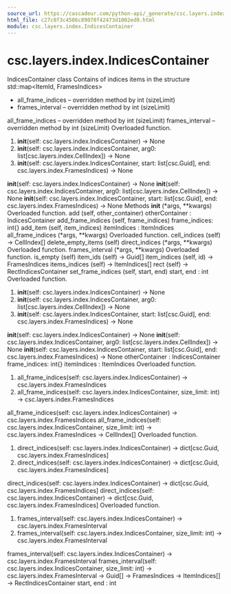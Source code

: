 ```yaml
---
source_url: https://cascadeur.com/python-api/_generate/csc.layers.index.IndicesContainer.html
html_file: c27c8f3c4586c89070f42473d1002ed0.html
module: csc.layers.index.IndicesContainer
---
```


# csc.layers.index.IndicesContainer 

IndicesContainer class Contains of indices items in the structure std::map<ItemId, FramesIndices>
- all_frame_indices – overridden method by int (sizeLimit)
- frames_interval – overridden method by int (sizeLimit)

all_frame_indices – overridden method by int (sizeLimit) frames_interval – overridden method by int (sizeLimit) Overloaded function.
1. __init__(self: csc.layers.index.IndicesContainer) -> None
2. __init__(self: csc.layers.index.IndicesContainer, arg0: list[csc.layers.index.CellIndex]) -> None
3. __init__(self: csc.layers.index.IndicesContainer, start: list[csc.Guid], end: csc.layers.index.FramesIndices) -> None

__init__(self: csc.layers.index.IndicesContainer) -> None __init__(self: csc.layers.index.IndicesContainer, arg0: list[csc.layers.index.CellIndex]) -> None __init__(self: csc.layers.index.IndicesContainer, start: list[csc.Guid], end: csc.layers.index.FramesIndices) -> None Methods __init__ (*args, **kwargs) Overloaded function. add (self, other_container) otherContainer : IndicesContainer add_frame_indices (self, frame_indices) frame_indices: int{} add_item (self, item_indices) itemIndices : ItemIndices all_frame_indices (*args, **kwargs) Overloaded function. cell_indices (self) -> CellIndex[] delete_empty_items (self) direct_indices (*args, **kwargs) Overloaded function. frames_interval (*args, **kwargs) Overloaded function. is_empty (self) item_ids (self) -> Guid[] item_indices (self, id) -> FramesIndices items_indices (self) -> ItemIndices[] rect (self) -> RectIndicesContainer set_frame_indices (self, start, end) start, end : int Overloaded function.
1. __init__(self: csc.layers.index.IndicesContainer) -> None
2. __init__(self: csc.layers.index.IndicesContainer, arg0: list[csc.layers.index.CellIndex]) -> None
3. __init__(self: csc.layers.index.IndicesContainer, start: list[csc.Guid], end: csc.layers.index.FramesIndices) -> None

__init__(self: csc.layers.index.IndicesContainer) -> None __init__(self: csc.layers.index.IndicesContainer, arg0: list[csc.layers.index.CellIndex]) -> None __init__(self: csc.layers.index.IndicesContainer, start: list[csc.Guid], end: csc.layers.index.FramesIndices) -> None otherContainer : IndicesContainer frame_indices: int{} itemIndices : ItemIndices Overloaded function.
1. all_frame_indices(self: csc.layers.index.IndicesContainer) -> csc.layers.index.FramesIndices
2. all_frame_indices(self: csc.layers.index.IndicesContainer, size_limit: int) -> csc.layers.index.FramesIndices

all_frame_indices(self: csc.layers.index.IndicesContainer) -> csc.layers.index.FramesIndices all_frame_indices(self: csc.layers.index.IndicesContainer, size_limit: int) -> csc.layers.index.FramesIndices -> CellIndex[] Overloaded function.
1. direct_indices(self: csc.layers.index.IndicesContainer) -> dict[csc.Guid, csc.layers.index.FramesIndices]
2. direct_indices(self: csc.layers.index.IndicesContainer) -> dict[csc.Guid, csc.layers.index.FramesIndices]

direct_indices(self: csc.layers.index.IndicesContainer) -> dict[csc.Guid, csc.layers.index.FramesIndices] direct_indices(self: csc.layers.index.IndicesContainer) -> dict[csc.Guid, csc.layers.index.FramesIndices] Overloaded function.
1. frames_interval(self: csc.layers.index.IndicesContainer) -> csc.layers.index.FramesInterval
2. frames_interval(self: csc.layers.index.IndicesContainer, size_limit: int) -> csc.layers.index.FramesInterval

frames_interval(self: csc.layers.index.IndicesContainer) -> csc.layers.index.FramesInterval frames_interval(self: csc.layers.index.IndicesContainer, size_limit: int) -> csc.layers.index.FramesInterval -> Guid[] -> FramesIndices -> ItemIndices[] -> RectIndicesContainer start, end : int